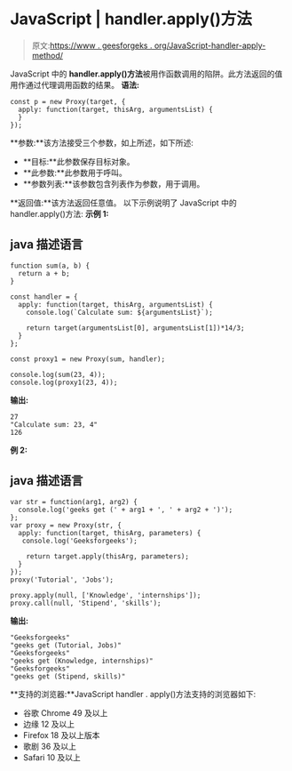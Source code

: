 # JavaScript | handler.apply()方法

> 原文:[https://www . geesforgeks . org/JavaScript-handler-apply-method/](https://www.geeksforgeeks.org/javascript-handler-apply-method/)

JavaScript 中的 **handler.apply()方法**被用作函数调用的陷阱。此方法返回的值用作通过代理调用函数的结果。
**语法:**

```
const p = new Proxy(target, {
  apply: function(target, thisArg, argumentsList) {
  }
});
```

**参数:**该方法接受三个参数，如上所述，如下所述:

*   **目标:**此参数保存目标对象。
*   **此参数:**此参数用于呼叫。
*   **参数列表:**该参数包含列表作为参数，用于调用。

**返回值:**该方法返回任意值。
以下示例说明了 JavaScript 中的 handler.apply()方法:
**示例 1:**

## java 描述语言

```
function sum(a, b) {
  return a + b;
}

const handler = {
  apply: function(target, thisArg, argumentsList) {
    console.log(`Calculate sum: ${argumentsList}`);

    return target(argumentsList[0], argumentsList[1])*14/3;
  }
};

const proxy1 = new Proxy(sum, handler);

console.log(sum(23, 4));
console.log(proxy1(23, 4));
```

**输出:**

```
27
"Calculate sum: 23, 4"
126
```

**例 2:**

## java 描述语言

```
var str = function(arg1, arg2) { 
  console.log('geeks get (' + arg1 + ', ' + arg2 + ')'); 
}; 
var proxy = new Proxy(str, { 
  apply: function(target, thisArg, parameters) { 
   console.log('Geeksforgeeks'); 

    return target.apply(thisArg, parameters); 
  } 
}); 
proxy('Tutorial', 'Jobs'); 

proxy.apply(null, ['Knowledge', 'internships']); 
proxy.call(null, 'Stipend', 'skills');
```

**输出:**

```
"Geeksforgeeks"
"geeks get (Tutorial, Jobs)"
"Geeksforgeeks"
"geeks get (Knowledge, internships)"
"Geeksforgeeks"
"geeks get (Stipend, skills)"
```

**支持的浏览器:**JavaScript handler . apply()方法支持的浏览器如下:

*   谷歌 Chrome 49 及以上
*   边缘 12 及以上
*   Firefox 18 及以上版本
*   歌剧 36 及以上
*   Safari 10 及以上